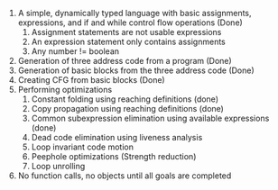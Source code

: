 1. A simple, dynamically typed language with basic assignments, expressions, and if and while control flow operations (Done)
    1. Assignment statements are not usable expressions
    2. An expression statement only contains assignments
    3. Any number != boolean
2. Generation of three address code from a program (Done)
3. Generation of basic blocks from the three address code (Done)
4. Creating CFG from basic blocks (Done)
5. Performing optimizations
    1. Constant folding using reaching definitions (done)
    2. Copy propagation using reaching definitions (done)
    3. Common subexpression elimination using available expressions (done)
    4. Dead code elimination using liveness analysis
    5. Loop invariant code motion
    6. Peephole optimizations (Strength reduction)
    7. Loop unrolling
6. No function calls, no objects until all goals are completed
